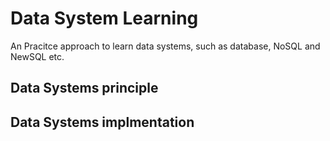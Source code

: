 # Data System Learning

An Pracitce approach to learn data systems, such as database, NoSQL and NewSQL etc.

## Data Systems principle

## Data Systems implmentation



